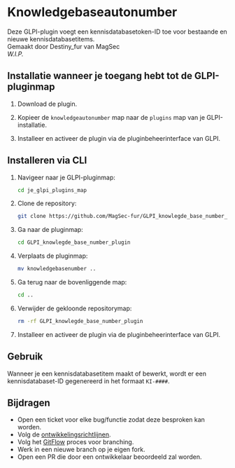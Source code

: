# Knowledgebaseautonumber

Deze GLPI-plugin voegt een kennisdatabasetoken-ID toe voor bestaande en nieuwe kennisdatabasetitems.  
Gemaakt door Destiny_fur van MagSec  
*W.I.P.*

## Installatie wanneer je toegang hebt tot de GLPI-pluginmap

1. Download de plugin.

2. Kopieer de `knowledgeautonumber` map naar de `plugins` map van je GLPI-installatie.

3. Installeer en activeer de plugin via de pluginbeheerinterface van GLPI.

## Installeren via CLI

1. Navigeer naar je GLPI-pluginmap:

   ```bash
   cd je_glpi_plugins_map
   ```

2. Clone de repository:

   ```bash
   git clone https://github.com/MagSec-fur/GLPI_knowlegde_base_number_plugin.git
   ```

3. Ga naar de pluginmap:

   ```bash
   cd GLPI_knowlegde_base_number_plugin
   ```

4. Verplaats de pluginmap:

   ```bash
   mv knowledgebasenumber ..
   ```

5. Ga terug naar de bovenliggende map:

   ```bash
   cd ..
   ```

6. Verwijder de gekloonde repositorymap:

   ```bash
   rm -rf GLPI_knowlegde_base_number_plugin
   ```

7. Installeer en activeer de plugin via de pluginbeheerinterface van GLPI.

## Gebruik

Wanneer je een kennisdatabasetitem maakt of bewerkt, wordt er een kennisdatabaset-ID gegenereerd in het formaat `KI-####`.

## Bijdragen

- Open een ticket voor elke bug/functie zodat deze besproken kan worden.
- Volg de [ontwikkelingsrichtlijnen](http://glpi-developer-documentation.readthedocs.io/en/latest/plugins/index.html).
- Volg het [GitFlow](http://git-flow.readthedocs.io/) proces voor branching.
- Werk in een nieuwe branch op je eigen fork.
- Open een PR die door een ontwikkelaar beoordeeld zal worden.
